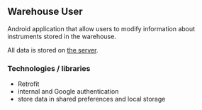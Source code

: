 ## Warehouse User
Android application that allow users to modify information about instruments stored in the warehouse.

All data is stored on [the server](https://github.com/EwelinaR/WarehouseSerwer).

### Technologies / libraries
- Retrofit
- internal and Google authentication
- store data in shared preferences and local storage
